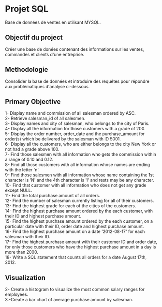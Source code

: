 # Projet SQL
Base de données de ventes en utilisant MYSQL.

## Objectif du project
Créer une base de donées contenant des informations sur les ventes, commandes et clients d'une entreprise.

## Methodologie
Consolider la base de données et introduire des requêtes pour répondre aux problématiques d'analyse ci-dessous.

## Primary Objective
1-  Display name and commission of all salesman ordered by ASC.  
2-  Retrieve salesman_id of all salesmen.  
3-  Display names and city of salesman, who belongs to the city of Paris.  
4-  Display all the information for those customers with a grade of 200.  
5-  Display the order number, order_date and the purchase_amount for order(s) which be delivered by the salesman with ID 5001.  
6-  Display all the customers, who are either belongs to the city New York or not had a grade above 100.  
7-  Find those salesmen with all information who gets the commission within a range of 0.10 and 0.12.  
8-  Find all those customers with all information whose names are ending with the letter 'n'.  
9-  Find those salesmen with all information whose name containing the 1st character is 'N' and the 4th character is 'l' and rests may be any character.  
10- Find that customer with all information who does not get any grade except NULL.  
11- Find the total purchase amount of all orders.  
12- Find the number of salesman currently listing for all of their customers.  
13- Find the highest grade for each of the cities of the customers.  
14- Find the highest purchase amount ordered by the each customer, with their ID and highest purchase amount.  
15- Find the highest purchase amount ordered by the each customer, on a particular date with their ID, order date and highest purchase amount.  
16- Find the highest purchase amount on a date '2012-08-17' for each salesman with their ID.  
17- Find the highest purchase amount with their customer ID and order date, for only those customers who have the highest purchase amount in a day is more than 2000.  
18- Write a SQL statement that counts all orders for a date August 17th, 2012.

## Visualization
2- Create a histogram to visualize the most common salary ranges for employees.  
3.-Create a bar chart of average purchase amount by salesman.
